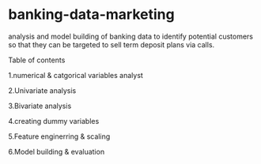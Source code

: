 # banking-data-marketing
analysis and model building of banking data to identify potential customers so that they can be targeted to sell term deposit plans via calls.

Table of contents

1.numerical & catgorical variables analyst

2.Univariate analysis

3.Bivariate analysis

4.creating dummy variables

5.Feature enginerring & scaling

6.Model building & evaluation
